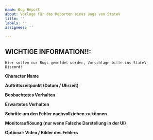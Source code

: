 ```yaml
---
name: Bug Report
about: Vorlage für das Reporten eines Bugs von StateV
title: ''
labels: ''
assignees: ''

---
```


## WICHTIGE INFORMATION!!:
```
Hier sollen nur Bugs gemeldet werden, Vorschläge bitte ins StateV-Discord!
```

<!-- Bitte die Vorlage unten vollständig ausfüllen -->
**Character Name**
<!-- Mit welchem Character wurde das Verhalten in-game ausgelöst/beobachtet -->

**Auftrittszeitpunkt (Datum / Uhrzeit)**
<!-- Wann exakt (Datum / Uhrzeit) ist der Fehler beobachtet worden -->

**Beobachtetes Verhalten**
<!--- Beschreibe den Fehler -->

**Erwartetes Verhalten**
<!--- Beschreibe wie es richtigerweise sein sollte -->

**Schritte um den Fehler nachvollziehen zu können**
<!--- Beschreibe Schritt für Schritt wie man den Fehler nachstellen kann -->

**Monitorauflösung (nur wenn Falsche Darstellung in der UI)**
<!--- Beschreibe Schritt für Schritt wie man den Fehler nachstellen kann -->

**Optional: Video / Bilder des Fehlers**
<!--- Falls du ein Video oder Bild vom Fehler gemacht hast, dann kannst du diesen hier einfügen. Dies geht ganz einfach per Drag & Drop -->
